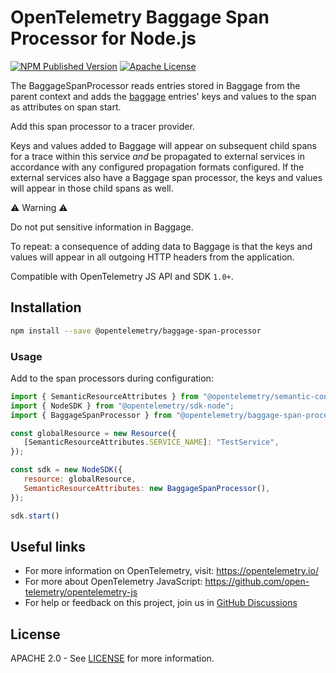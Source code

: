 # OpenTelemetry Baggage Span Processor for Node.js

[![NPM Published Version][npm-img]][npm-url]
[![Apache License][license-image]][license-url]

The BaggageSpanProcessor reads entries stored in Baggage from the parent context and adds the [baggage](https://opentelemetry.io/docs/concepts/signals/baggage) entries' keys and
values to the span as attributes on span start.

Add this span processor to a tracer provider.

Keys and values added to Baggage will appear on subsequent child spans for a trace within this service *and* be propagated to external services in accordance with any configured propagation formats configured.
If the external services also have a Baggage span processor, the keys and values will appear in those child spans as well.

⚠ Warning ⚠️

Do not put sensitive information in Baggage.

To repeat: a consequence of adding data to Baggage is that the keys and values will appear in all outgoing HTTP headers from the application.

Compatible with OpenTelemetry JS API and SDK `1.0+`.

## Installation

```bash
npm install --save @opentelemetry/baggage-span-processor
```

### Usage

Add to the span processors during configuration:

```javascript
import { SemanticResourceAttributes } from "@opentelemetry/semantic-conventions";
import { NodeSDK } from "@opentelemetry/sdk-node";
import { BaggageSpanProcessor } from "@opentelemetry/baggage-span-processor";

const globalResource = new Resource({
   [SemanticResourceAttributes.SERVICE_NAME]: "TestService",
});

const sdk = new NodeSDK({
   resource: globalResource,
   SemanticResourceAttributes: new BaggageSpanProcessor(),
});

sdk.start()
```

## Useful links

* For more information on OpenTelemetry, visit: <https://opentelemetry.io/>
* For more about OpenTelemetry JavaScript: <https://github.com/open-telemetry/opentelemetry-js>
* For help or feedback on this project, join us in [GitHub Discussions][discussions-url]

## License

APACHE 2.0 - See [LICENSE][license-url] for more information.

[discussions-url]: https://github.com/open-telemetry/opentelemetry-js/discussions
[license-url]: https://github.com/open-telemetry/opentelemetry-js-contrib/blob/main/LICENSE
[license-image]: https://img.shields.io/badge/license-Apache_2.0-green.svg?style=flat
[npm-url]: https://www.npmjs.com/package/@opentelemetry/host-metrics
[npm-img]: https://badge.fury.io/js/%40opentelemetry%2Fhost-metrics.svg
